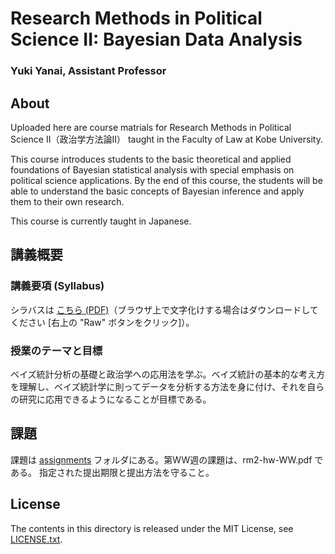 # Research Methods in Political Science II: Bayesian Data Analysis

### Yuki Yanai, Assistant Professor

## About

Uploaded here are course matrials for Research Methods in Political Science II（政治学方法論II） taught in the Faculty of Law at Kobe University.

This course introduces students to the basic theoretical and applied foundations of Bayesian statistical analysis with special emphasis on political science applications. By the end of this course, the students will be able to understand the basic concepts of Bayesian inference and apply them to their own research.

This course is currently taught in Japanese.



## 講義概要

### 講義要項 (Syllabus)

シラバスは [こちら (PDF)](syllabus-rm2-spring2015.pdf)（ブラウザ上で文字化けする場合はダウンロードしてください [右上の "Raw" ボタンをクリック]）。

### 授業のテーマと目標

ベイズ統計分析の基礎と政治学への応用法を学ぶ。ベイズ統計の基本的な考え方を理解し、ベイズ統計学に則ってデータを分析する方法を身に付け、それを自らの研究に応用できるようになることが目標である。


## 課題

課題は [assignments](assignments) フォルダにある。第WW週の課題は、rm2-hw-WW.pdf である。
指定された提出期限と提出方法を守ること。


## License

The contents in this directory is released under the MIT License, see [LICENSE.txt](LICENSE.txt).
